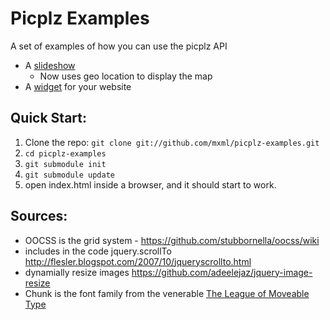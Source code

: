 # Picplz Examples

A set of examples of how you can use the picplz API

* A [slideshow](http://mxml.github.com/picplz-examples/examples/slideshow/)
  * Now uses geo location to  display the map
* A [widget](http://mxml.github.com/picplz-examples/examples/my_pics_widget/) for your website 

## Quick Start:

1. Clone the repo: `git clone git://github.com/mxml/picplz-examples.git`
2. `cd picplz-examples`
3. `git submodule init`
4. `git submodule update`
5. open index.html inside a browser, and it should start to work.




## Sources:
* OOCSS is the grid system - https://github.com/stubbornella/oocss/wiki
* includes in the code jquery.scrollTo http://flesler.blogspot.com/2007/10/jqueryscrollto.html
* dynamially resize images https://github.com/adeelejaz/jquery-image-resize
* Chunk is the font family from the venerable [The League of Moveable Type](http://www.theleagueofmoveabletype.com/fonts/4-chunk)
